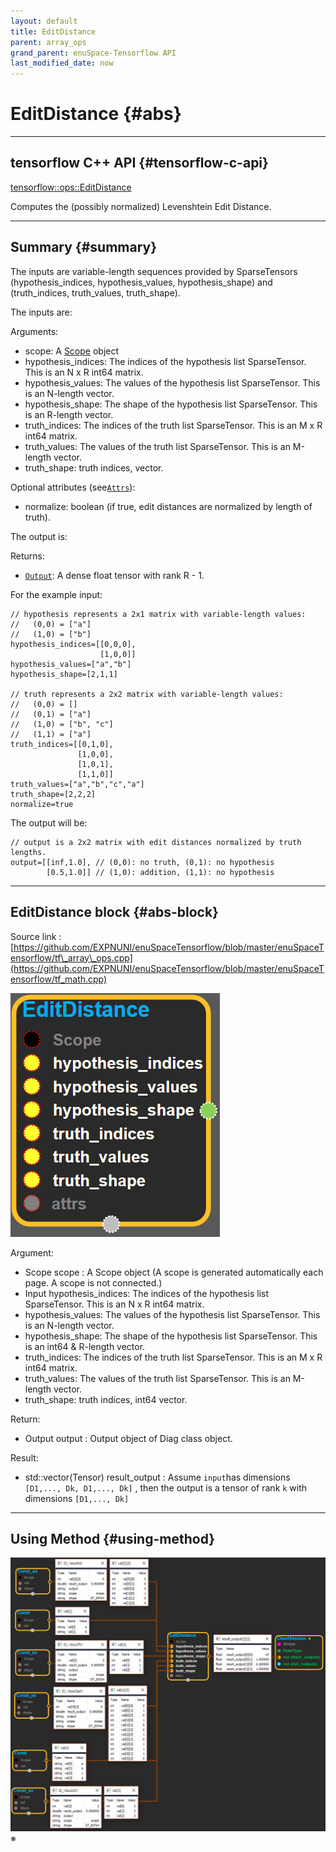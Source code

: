 ```yaml
--- 
layout: default 
title: EditDistance 
parent: array_ops 
grand_parent: enuSpace-Tensorflow API 
last_modified_date: now 
--- 
```


# EditDistance {#abs}

---

## tensorflow C++ API {#tensorflow-c-api}

[tensorflow::ops::EditDistance](https://www.tensorflow.org/versions/r1.2/api_docs/cc/class/tensorflow/ops/edit-distance.html)

Computes the \(possibly normalized\) Levenshtein Edit Distance.

---

## Summary {#summary}

The inputs are variable-length sequences provided by SparseTensors \(hypothesis\_indices, hypothesis\_values, hypothesis\_shape\) and \(truth\_indices, truth\_values, truth\_shape\).

The inputs are:

Arguments:

* scope: A [Scope](https://www.tensorflow.org/versions/r1.2/api_docs/cc/class/tensorflow/scope.html#classtensorflow_1_1_scope) object
* hypothesis\_indices: The indices of the hypothesis list SparseTensor. This is an N x R int64 matrix.
* hypothesis\_values: The values of the hypothesis list SparseTensor. This is an N-length vector.
* hypothesis\_shape: The shape of the hypothesis list SparseTensor. This is an R-length vector.
* truth\_indices: The indices of the truth list SparseTensor. This is an M x R int64 matrix.
* truth\_values: The values of the truth list SparseTensor. This is an M-length vector.
* truth\_shape: truth indices, vector.

Optional attributes \(see[`Attrs`](https://www.tensorflow.org/versions/r1.2/api_docs/cc/struct/tensorflow/ops/edit-distance/attrs.html#structtensorflow_1_1ops_1_1_edit_distance_1_1_attrs)\):

* normalize: boolean \(if true, edit distances are normalized by length of truth\).

The output is:

Returns:

* [`Output`](https://www.tensorflow.org/versions/r1.2/api_docs/cc/class/tensorflow/output.html#classtensorflow_1_1_output): A dense float tensor with rank R - 1.

For the example input:

```
// hypothesis represents a 2x1 matrix with variable-length values:
//   (0,0) = ["a"]
//   (1,0) = ["b"]
hypothesis_indices=[[0,0,0],
                    [1,0,0]]
hypothesis_values=["a","b"]
hypothesis_shape=[2,1,1]

// truth represents a 2x2 matrix with variable-length values:
//   (0,0) = []
//   (0,1) = ["a"]
//   (1,0) = ["b", "c"]
//   (1,1) = ["a"]
truth_indices=[[0,1,0],
               [1,0,0],
               [1,0,1],
               [1,1,0]]
truth_values=["a","b","c","a"]
truth_shape=[2,2,2]
normalize=true
```

The output will be:

```
// output is a 2x2 matrix with edit distances normalized by truth lengths.
output=[[inf,1.0], // (0,0): no truth, (0,1): no hypothesis
        [0.5,1.0]] // (1,0): addition, (1,1): no hypothesis
```

---

## EditDistance block {#abs-block}

Source link :[https://github.com/EXPNUNI/enuSpaceTensorflow/blob/master/enuSpaceTensorflow/tf\_array\_ops.cpp](https://github.com/EXPNUNI/enuSpaceTensorflow/blob/master/enuSpaceTensorflow/tf_math.cpp)

![](../assets/array_ops/editdistance1.png)

Argument:

* Scope scope : A Scope object \(A scope is generated automatically each page. A scope is not connected.\)
* Input hypothesis\_indices: The indices of the hypothesis list SparseTensor. This is an N x R int64 matrix.
* hypothesis\_values: The values of the hypothesis list SparseTensor. This is an N-length vector.
* hypothesis\_shape: The shape of the hypothesis list SparseTensor. This is an int64 & R-length vector.
* truth\_indices: The indices of the truth list SparseTensor. This is an M x R int64 matrix.
* truth\_values: The values of the truth list SparseTensor. This is an M-length vector.
* truth\_shape: truth indices, int64 vector.

Return:

* Output output : Output object of Diag class object. 

Result:

* std::vector\(Tensor\) result\_output : Assume `input`has dimensions `[D1,..., Dk, D1,..., Dk]` , then the output is a tensor of rank `k` with dimensions `[D1,..., Dk]`

---

## Using Method {#using-method}

![](../assets/array_ops/editdistance2.png)※ 



